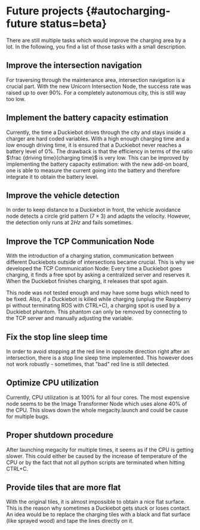 # Future projects {#autocharging-future status=beta}

There are still multiple tasks which would improve the charging area by a lot. In the following, you find a list of those tasks with a small description.

## Improve the intersection navigation

For traversing through the maintenance area, intersection navigation is a crucial part. With the new Unicorn Intersection Node, the success rate was raised up to over 90%. For a completely autonomous city, this is still way too low.

## Implement the battery capacity estimation

Currently, the time a Duckiebot drives through the city and stays inside a charger are hard coded variables. With a high enough charging time and a low enough driving time, it is ensured that a Duckiebot never reaches a battery level of 0%. The drawback is that the efficiency in terms of the ratio $\frac {driving time}{charging time}$ is very low. This can be improved by implementing the battery capacity estimation: with the new add-on board, one is able to measure the current going into the battery and therefore integrate it to obtain the battery level.

## Improve the vehicle detection

In order to keep distance to a Duckiebot in front, the vehicle avoidance node detects a circle grid pattern ($7 \times 3$) and adapts the velocity. However, the detection only runs at $2Hz$ and fails sometimes.

## Improve the TCP Communication Node

With the introduction of a charging station, communication between different Duckiebots outside of intersections became crucial. This is why we developed the TCP Communication Node: Every time a Duckiebot goes charging, it finds a free spot by asking a centralized server and reserves it. When the Duckiebot finishes charging, it releases that spot again.

This node was not tested enough and may have some bugs which need to be fixed. Also, if a Duckiebot is killed while charging (unplug the Raspberry pi without terminating ROS with CTRL+C), a charging spot is used by a Duckiebot phantom. This phantom can only be removed by connecting to the TCP server and manually adjusting the variable.

## Fix the stop line sleep time

In order to avoid stopping at the red line in opposite direction right after an intersection, there is a stop line sleep time implemented. This however does not work robustly - sometimes, that "bad" red line is still detected.

## Optimize CPU utilization

Currently, CPU utilization is at 100% for all four cores. The most expensive node seems to be the Image Transformer Node which uses alone 40% of the CPU. This slows down the whole megacity.launch and could be cause for multiple bugs.

## Proper shutdown procedure

After launching megacity for multiple times, it seems as if the CPU is getting slower. This could either be caused by the increase of temperature of the CPU or by the fact that not all python scripts are terminated when hitting CTRL+C.

## Provide tiles that are more flat

With the original tiles, it is almost impossible to obtain a nice flat surface. This is the reason why sometimes a Duckiebot gets stuck or loses contact. An idea would be to replace the charging tiles with a black and flat surface (like sprayed wood) and tape the lines directly on it.
